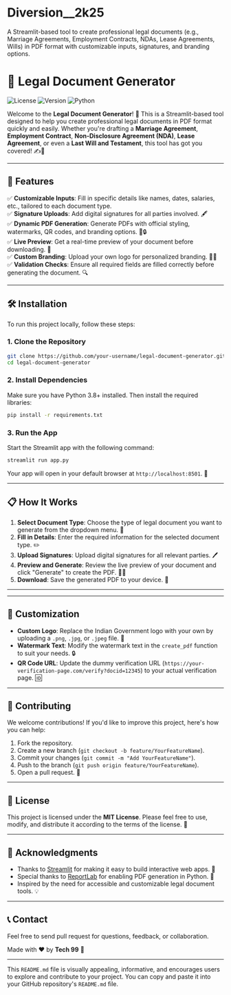 # Diversion__2k25
A Streamlit-based tool to create professional legal documents (e.g., Marriage Agreements, Employment Contracts, NDAs, Lease Agreements, Wills) in PDF format with customizable inputs, signatures, and branding options.
# 📜 Legal Document Generator

![License](https://img.shields.io/badge/License-MIT-green) ![Version](https://img.shields.io/badge/Version-1.0-blue) ![Python](https://img.shields.io/badge/Python-3.8%2B-yellow)

Welcome to the **Legal Document Generator**! 🎉 This is a Streamlit-based tool designed to help you create professional legal documents in PDF format quickly and easily. Whether you're drafting a **Marriage Agreement**, **Employment Contract**, **Non-Disclosure Agreement (NDA)**, **Lease Agreement**, or even a **Last Will and Testament**, this tool has got you covered! ✍️📄

---

## 🌟 Features

✅ **Customizable Inputs**: Fill in specific details like names, dates, salaries, etc., tailored to each document type.  
✅ **Signature Uploads**: Add digital signatures for all parties involved. 🖋️  
✅ **Dynamic PDF Generation**: Generate PDFs with official styling, watermarks, QR codes, and branding options. 📄🔒  
✅ **Live Preview**: Get a real-time preview of your document before downloading. 👀  
✅ **Custom Branding**: Upload your own logo for personalized branding. 🏢🎨  
✅ **Validation Checks**: Ensure all required fields are filled correctly before generating the document. 🔍  

---

## 🛠️ Installation

To run this project locally, follow these steps:

### 1. Clone the Repository
```bash
git clone https://github.com/your-username/legal-document-generator.git
cd legal-document-generator
```

### 2. Install Dependencies
Make sure you have Python 3.8+ installed. Then install the required libraries:
```bash
pip install -r requirements.txt
```

### 3. Run the App
Start the Streamlit app with the following command:
```bash
streamlit run app.py
```

Your app will open in your default browser at `http://localhost:8501`. 🚀

---

## 📋 How It Works

1. **Select Document Type**: Choose the type of legal document you want to generate from the dropdown menu. 📑  
2. **Fill in Details**: Enter the required information for the selected document type. ✏️  
3. **Upload Signatures**: Upload digital signatures for all relevant parties. 🖊️  
4. **Preview and Generate**: Review the live preview of your document and click "Generate" to create the PDF. 📄✨  
5. **Download**: Save the generated PDF to your device. 💾  

---

---

## 🎨 Customization

- **Custom Logo**: Replace the Indian Government logo with your own by uploading a `.png`, `.jpg`, or `.jpeg` file. 🏢  
- **Watermark Text**: Modify the watermark text in the `create_pdf` function to suit your needs. 🔒  
- **QR Code URL**: Update the dummy verification URL (`https://your-verification-page.com/verify?docid=12345`) to your actual verification page. 🆔  

---

## 🤝 Contributing

We welcome contributions! If you'd like to improve this project, here's how you can help:

1. Fork the repository.  
2. Create a new branch (`git checkout -b feature/YourFeatureName`).  
3. Commit your changes (`git commit -m "Add YourFeatureName"`).  
4. Push to the branch (`git push origin feature/YourFeatureName`).  
5. Open a pull request. 🚀  

---

## 📜 License

This project is licensed under the **MIT License**. Please feel free to use, modify, and distribute it according to the terms of the license. 📄

---

## 🙏 Acknowledgments

- Thanks to [Streamlit](https://streamlit.io/) for making it easy to build interactive web apps. 🚀  
- Special thanks to [ReportLab](https://www.reportlab.com/) for enabling PDF generation in Python. 📄  
- Inspired by the need for accessible and customizable legal document tools. 💡  

---

## 📞 Contact

Feel free to send pull request for questions, feedback, or collaboration.

Made with ❤️ by **Tech 99** 🚀

---

This `README.md` file is visually appealing, informative, and encourages users to explore and contribute to your project. You can copy and paste it into your GitHub repository's `README.md` file.
